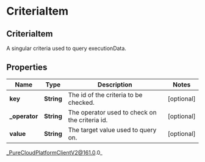 # CriteriaItem

## CriteriaItem
A singular criteria used to query executionData.

## Properties

|Name | Type | Description | Notes|
|------------ | ------------- | ------------- | -------------|
| **key** | **String** | The id of the criteria to be checked. | [optional] |
| **_operator** | **String** | The operator used to check on the criteria id. | [optional] |
| **value** | **String** | The target value used to query on. | [optional] |



_PureCloudPlatformClientV2@161.0.0_
